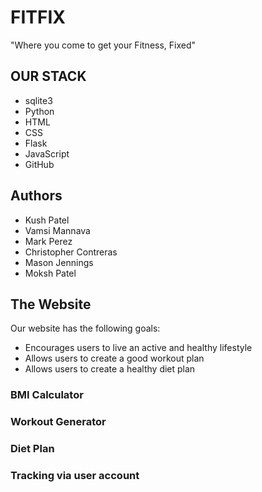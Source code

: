 # FITFIX
"Where you come to get your Fitness, Fixed"

## OUR STACK
- sqlite3
- Python
- HTML
- CSS
- Flask
- JavaScript
- GitHub

## Authors
- Kush Patel
- Vamsi Mannava
- Mark Perez
- Christopher Contreras
- Mason Jennings
- Moksh Patel

## The Website
Our website has the following goals:
- Encourages users to live an active and healthy lifestyle
- Allows users to create a good workout plan
- Allows users to create a healthy diet plan

### BMI Calculator
### Workout Generator
### Diet Plan
### Tracking via user account
